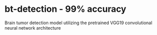 # bt-detection - 99% accuracy
Brain tumor detection model utilizing the pretrained VGG19 convolutional neural network architecture
